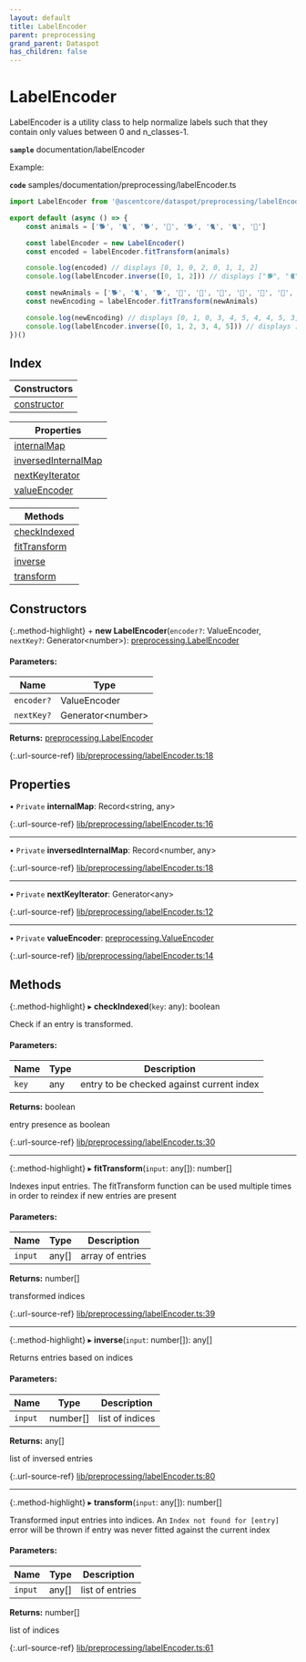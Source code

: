 ```yaml
---
layout: default
title: LabelEncoder
parent: preprocessing
grand_parent: Dataspot
has_children: false
---
```


# LabelEncoder

LabelEncoder is a utility class to help normalize labels such that they contain only values between 0 and n_classes-1.

**`sample`** documentation/labelEncoder

Example:

<div class="running-sample">
    <span class="running-sample-container" data-ref="documentation/labelEncoder"></span>
    <script src='/dataspot/samples/labelEncoder.js' title="documentation/labelEncoder"></script>
</div>

**`code`** samples/documentation/preprocessing/labelEncoder.ts

```ts
import LabelEncoder from '@ascentcore/dataspot/preprocessing/labelEncoder'

export default (async () => {
    const animals = ['🐕', '🐈', '🐕', '🐹', '🐕', '🐈', '🐈', '🐹']

    const labelEncoder = new LabelEncoder()
    const encoded = labelEncoder.fitTransform(animals)

    console.log(encoded) // displays [0, 1, 0, 2, 0, 1, 1, 2]
    console.log(labelEncoder.inverse([0, 1, 2])) // displays ["🐕", "🐈", "🐹"]

    const newAnimals = ['🐕', '🐈', '🐕', '🐤', '🦉', '🐸', '🦉', '🦉', '🐸', '🐤', '🐤']
    const newEncoding = labelEncoder.fitTransform(newAnimals)

    console.log(newEncoding) // displays [0, 1, 0, 3, 4, 5, 4, 4, 5, 3, 3]
    console.log(labelEncoder.inverse([0, 1, 2, 3, 4, 5])) // displays ["🐕", "🐈", "🐹", "🐤", "🦉", "🐸"]
})()

```

## Index

| Constructors |
|-----------|
| [constructor](#constructor) |

| Properties |
|-----------|
| [internalMap](#internalmap) |
| [inversedInternalMap](#inversedinternalmap) |
| [nextKeyIterator](#nextkeyiterator) |
| [valueEncoder](#valueencoder) |

| Methods |
|-----------|
| [checkIndexed](#checkindexed) |
| [fitTransform](#fittransform) |
| [inverse](#inverse) |
| [transform](#transform) |

## Constructors

{:.method-highlight}
\+ **new LabelEncoder**(`encoder?`: ValueEncoder, `nextKey?`: Generator\<number>): [preprocessing.LabelEncoder](../preprocessing_labelencoder)

#### Parameters:

Name | Type |
------ | ------ |
`encoder?` | ValueEncoder |
`nextKey?` | Generator\<number> |

**Returns:** [preprocessing.LabelEncoder](../preprocessing_labelencoder)

{:.url-source-ref}
[lib/preprocessing/labelEncoder.ts:18](https://github.com/ascentcore/dataspot/blob/aac35bc/lib/preprocessing/labelEncoder.ts#L18)

## Properties

• `Private` **internalMap**: Record\<string, any>

{:.url-source-ref}
[lib/preprocessing/labelEncoder.ts:16](https://github.com/ascentcore/dataspot/blob/aac35bc/lib/preprocessing/labelEncoder.ts#L16)

___

• `Private` **inversedInternalMap**: Record\<number, any>

{:.url-source-ref}
[lib/preprocessing/labelEncoder.ts:18](https://github.com/ascentcore/dataspot/blob/aac35bc/lib/preprocessing/labelEncoder.ts#L18)

___

• `Private` **nextKeyIterator**: Generator\<any>

{:.url-source-ref}
[lib/preprocessing/labelEncoder.ts:12](https://github.com/ascentcore/dataspot/blob/aac35bc/lib/preprocessing/labelEncoder.ts#L12)

___

• `Private` **valueEncoder**: [preprocessing.ValueEncoder](../../interfaces/preprocessing_valueencoder)

{:.url-source-ref}
[lib/preprocessing/labelEncoder.ts:14](https://github.com/ascentcore/dataspot/blob/aac35bc/lib/preprocessing/labelEncoder.ts#L14)

## Methods

{:.method-highlight}
▸ **checkIndexed**(`key`: any): boolean

Check if an entry is transformed.

#### Parameters:

Name | Type | Description |
------ | ------ | ------ |
`key` | any | entry to be checked against current index |

**Returns:** boolean

entry presence as boolean

{:.url-source-ref}
[lib/preprocessing/labelEncoder.ts:30](https://github.com/ascentcore/dataspot/blob/aac35bc/lib/preprocessing/labelEncoder.ts#L30)

___

{:.method-highlight}
▸ **fitTransform**(`input`: any[]): number[]

Indexes input entries. The fitTransform function can be used multiple times in order to reindex if new entries are present

#### Parameters:

Name | Type | Description |
------ | ------ | ------ |
`input` | any[] | array of entries |

**Returns:** number[]

transformed indices

{:.url-source-ref}
[lib/preprocessing/labelEncoder.ts:39](https://github.com/ascentcore/dataspot/blob/aac35bc/lib/preprocessing/labelEncoder.ts#L39)

___

{:.method-highlight}
▸ **inverse**(`input`: number[]): any[]

Returns entries based on indices

#### Parameters:

Name | Type | Description |
------ | ------ | ------ |
`input` | number[] | list of indices |

**Returns:** any[]

list of inversed entries

{:.url-source-ref}
[lib/preprocessing/labelEncoder.ts:80](https://github.com/ascentcore/dataspot/blob/aac35bc/lib/preprocessing/labelEncoder.ts#L80)

___

{:.method-highlight}
▸ **transform**(`input`: any[]): number[]

Transformed input entries into indices. An `Index not found for [entry]` error will be thrown
if entry was never fitted against the current index

#### Parameters:

Name | Type | Description |
------ | ------ | ------ |
`input` | any[] | list of entries |

**Returns:** number[]

list of indices

{:.url-source-ref}
[lib/preprocessing/labelEncoder.ts:61](https://github.com/ascentcore/dataspot/blob/aac35bc/lib/preprocessing/labelEncoder.ts#L61)

